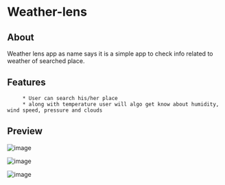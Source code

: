 # Weather-lens


## About
Weather lens app as name says it is a simple app to check info related to weather of searched place.


## Features
         * User can search his/her place
         * along with temperature user will algo get know about humidity, wind speed, pressure and clouds


## Preview  

![image](https://user-images.githubusercontent.com/67794908/168464223-c61dd944-0ca3-4f5d-8d09-701c3c18215f.png)


![image](https://user-images.githubusercontent.com/67794908/168464239-e6a4155f-85d8-4182-9bce-59cd5198a73f.png)


![image](https://user-images.githubusercontent.com/67794908/168464277-85e031c8-fc1d-4817-b42a-29ad28cd799d.png)
